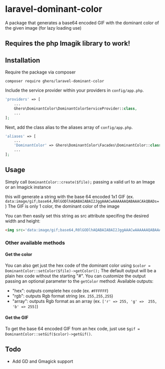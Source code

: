 # laravel-dominant-color

A package that generates a base64 encoded GIF with the dominant color of the given image (for lazy loading use)

## Requires the php Imagik library to work!

## Installation

Require the package via composer

```
composer require ghero/laravel-dominant-color
```
Include the service provider within your providers in `config/app.php`.
```php
'providers' => [
    ...
    Ghero\DominantColor\DominantColorServiceProvider::class,
    ...    
];
```

Next, add the class alias to the aliases array of `config/app.php`.
```php
'aliases' => [
    ...
    'DominantColor' => Ghero\DominantColor\Facades\DominantColor::class,
    ...    
];
```

## Usage

Simply call `DominantColor::create($file);` passing a valid url to an Image or an Imagick instance

this will generate a string with the base 64 encoded 1x1 GIF 
(ex. `data:image/gif;base64,R0lGODlhAQABAIABAI2JggAAACwAAAAAAQABAAACAkQBADs=`)
The GIF is only 1 color, the dominant color of the image

You can then easily set this string as src attribute specifing the desired width and height:

```html
<img src='data:image/gif;base64,R0lGODlhAQABAIABAI2JggAAACwAAAAAAQABAAACAkQBADs=' width='200' height='200'/>
```

### Other available methods

#### Get the color

You can also get just the hex code of the dominant color using `$color = DominantColor::setColor($file)->getColor();`
The default output will be a plain hex code without the starting "#".
You can customize the output passing an optional parameter to the `getColor` method:
Available outputs:
* "hex": outputs complete hex code (ex. `#FFFFFF`)
* "rgb": outputs Rgb format string (ex. `255,255,255`)
* "array": outputs Rgb format as an array (ex. `['r' => 255, 'g' =>  255, 'b' => 255]`)

#### Get the GIF

To get the base 64 encoded GIF from an hex code, just use `$gif = DominantColor::setGif($color)->getGif()`.


## Todo

* Add GD and Gmagick support


